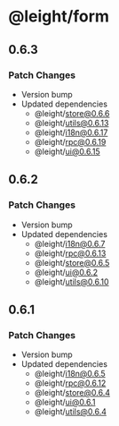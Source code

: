 # @leight/form

## 0.6.3

### Patch Changes

- Version bump
- Updated dependencies
    - @leight/store@0.6.6
    - @leight/utils@0.6.13
    - @leight/i18n@0.6.17
    - @leight/rpc@0.6.19
    - @leight/ui@0.6.15

## 0.6.2

### Patch Changes

- Version bump
- Updated dependencies
    - @leight/i18n@0.6.7
    - @leight/rpc@0.6.13
    - @leight/store@0.6.5
    - @leight/ui@0.6.2
    - @leight/utils@0.6.10

## 0.6.1

### Patch Changes

- Version bump
- Updated dependencies
    - @leight/i18n@0.6.5
    - @leight/rpc@0.6.12
    - @leight/store@0.6.4
    - @leight/ui@0.6.1
    - @leight/utils@0.6.4
